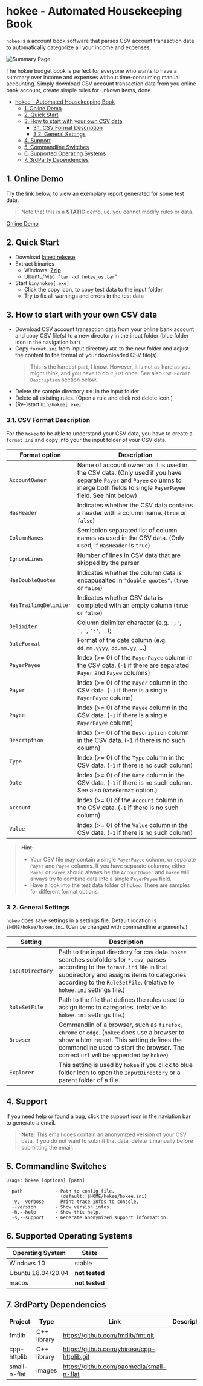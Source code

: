 # hokee - Automated Housekeeping Book

``hokee`` is a account book software that parses CSV account transaction data to automatically categorize all your income and expenses.

![Summary Page](https://repository-images.githubusercontent.com/270410626/55b97b80-21d2-11eb-9593-a0704b888264)

The hokee budget book is perfect for everyone who wants to have a summary over income and expenses without time-consuming manual accounting. Simply download CSV account transaction data from you online bank account, create simple rules for unkown items, done.

- [hokee - Automated Housekeeping Book](#hokee---automated-housekeeping-book)
  - [1. Online Demo](#1-online-demo)
  - [2. Quick Start](#2-quick-start)
  - [3. How to start with your own CSV data](#3-how-to-start-with-your-own-csv-data)
    - [3.1. CSV Format Description](#31-csv-format-description)
    - [3.2. General Settings](#32-general-settings)
  - [4. Support](#4-support)
  - [5. Commandline Switches](#5-commandline-switches)
  - [6. Supported Operating Systems](#6-supported-operating-systems)
  - [7. 3rdParty Dependencies](#7-3rdparty-dependencies)

## 1. Online Demo

Try the link below, to view an exemplary report generated for some test data.

> Note that this is a **STATIC** demo, i.e. you cannot modify rules or data.

[Online Demo](http://stephanschedler.github.io/hokee/)

## 2. Quick Start

- Download [latest release](https://github.com/StephanSchedler/hokee/releases) 
- Extract binaries 
  - Windows:  [7zip](https://www.7-zip.org/download.html)
  - Ubuntu/Mac:  "``tar -xf hokee_os.tar``"
- Start ``bin/hokee[.exe]``
  - Click the copy icon, to copy test data to the input folder
  - Try to fix all warnings and errors in the test data

## 3. How to start with your own CSV data

- Download CSV account transaction data from your online bank account and copy CSV file(s) to a new directory in the input folder (blue folder icon in the navigation bar)
- Copy ``format.ini`` from input directory ``ABC`` to the new folder and adjust the content to the format of your downloaded CSV file(s). 
  > This is the hardest part, I know. However, it is not as hard as you might think, and you have to do it just once. See also ``CSV Format Description`` section below.
- Delete the sample directory ``ABC`` in the input folder
- Delete all existing rules. (Open a rule and click red delete icon.)
- (Re-)start ``bin/hokee[.exe]``

### 3.1. CSV Format Description

For the ``hokee`` to be able to understand your CSV data, you have to create a ``format.ini`` and copy into your the input folder of your CSV data.

Format option | Description
-- | --
``AccountOwner`` | Name of account owner as it is used in the CSV data. (Only used if you have separate ``Payer`` and ``Payee`` columns to merge both fields to single ``PayerPayee`` field. See hint below)
``HasHeader`` | Indicates whether the CSV data contains a header with a column name. (``true`` or ``false``)
``ColumnNames`` | Semicolon separated list of column names as used in the CSV data. (Only used, if ``HasHeader`` is ``true``)
``IgnoreLines`` | Number of lines in CSV data that are skipped by the parser 
``HasDoubleQuotes`` | Indicates whether the column data is encapusalted in ``"double quotes"``. (``true`` or ``false``)
``HasTrailingDelimiter`` | Indicates whether CSV data is completed with an empty column (``true`` or ``false``)
``Delimiter`` | Column delimiter character (e.g. ``';'``, ``','``, ``':'``, ...);
``DateFormat`` | Format of the date column (e.g. ``dd.mm.yyyy``, ``dd.mm.yy``, ...)
``PayerPayee`` | Index (>= 0) of the ``PayerPayee`` column in the CSV data. (``-1`` if there are separated ``Payer`` and ``Payee`` columns) 
``Payer`` | Index (>= 0) of the ``Payer`` column in the CSV data. (``-1`` if there is a single ``PayerPayee`` column) 
``Payee`` | Index (>= 0) of the ``Payee`` column in the CSV data. (``-1`` if there is a single ``PayerPayee`` column)
``Description`` | Index (>= 0) of the ``Description`` column in the CSV data. (``-1`` if there is no such column)
``Type`` | Index (>= 0) of the ``Type`` column in the CSV data. (``-1`` if there is no such column)
``Date`` | Index (>= 0) of the ``Date`` column in the CSV data. (``-1`` if there is no such column. See also ``DateFormat`` option.)
``Account`` | Index (>= 0) of the ``Account`` column in the CSV data. (``-1`` if there is no such column)
``Value`` | Index (>= 0) of the ``Value`` column in the CSV data. (``-1`` if there is no such column)

> **Hint:** <br>
> - Your CSV file may contain a single ``PayerPayee`` column, or separate ``Payer`` and ``Payee`` columns. If you have separate columns, either ``Payer`` or ``Payee`` should always be the ``AccountOwner`` and ``hokee`` will always try to combine data into a single ``PayerPayee`` field.
> - Have a look into the test data folder of ``hokee``. There are samples for different format options.

### 3.2. General Settings

``hokee`` does save settings in a settings file. Default location is ``$HOME/hokee/hokee.ini``. (Can be changed with commandline arguments.)

Setting | Description
-- | --
``InputDirectory`` | Path to the input directory for csv data. ``hokee`` searches subfolders for ``*.csv``, parses according to the ``format.ini`` file in that subdirectory and assigns items to categories according to the ``RuleSetFile``. (relative to ``hokee.ini`` settings file.)
``RuleSetFile`` | Path to the file that defines the rules used to assign items to categories. (relative to ``hokee.ini`` settings file.)
``Browser`` | Commandlin of a browser, such as ``firefox``, ``chrome`` or ``edge``. (``hokee`` does use a browser to show a html report. This setting defines the commandline used to start the browser. The correct ``url`` will be appended by ``hokee``) 
``Explorer`` | This setting is used by ``hokee`` if you click to blue folder icon to open the ``InputDirectory`` or a parent folder of a file.

## 4. Support

If you need help or found a bug, click the support icon in the naviation bar to generate a email.

> **Note**: This email does contain an anonymized version of your CSV data. If you do not want to submit that data, delete it manually before submitting the email.

## 5. Commandline Switches
```
Usage: hokee [options] [path]

  path            - Path to config file.
                    (default: $HOME/hokee/hokee.ini)
  -v,--verbose    - Print trace infos to console.
  --version       - Show version infos.
  -h,--help       - Show this help.
  -s,--support    - Generate anonymized support information.
```

## 6. Supported Operating Systems

Operating System | State
-- | --
Windows 10 | stable
Ubuntu 18.04/20.04 | **not tested**
macos | **not tested**

## 7. 3rdParty Dependencies 

Project | Type |Link | Description
--- | --- | --- | ---
fmtlib | C++ library | https://github.com/fmtlib/fmt.git | 
cpp-httplib | C++ library | https://github.com/yhirose/cpp-httplib.git |
small-n-flat | images | https://github.com/paomedia/small-n-flat | 